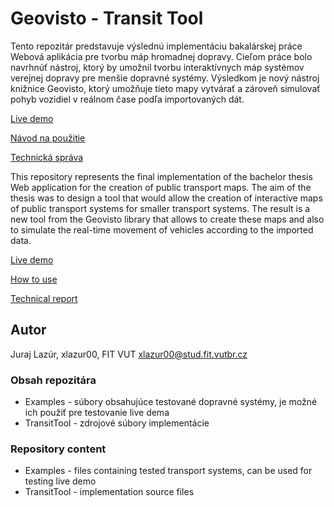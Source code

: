 # Geovisto - Transit Tool

Tento repozitár predstavuje výslednú implementáciu bakalárskej práce Webová aplikácia pre tvorbu máp hromadnej dopravy. Cieľom práce bolo navrhnúť nástroj, ktorý by umožnil tvorbu interaktívnych máp systémov verejnej dopravy pre menšie dopravné systémy. Výsledkom je nový nástroj knižnice Geovisto, ktorý umožňuje tieto mapy vytvárať a zároveň simulovať pohyb vozidiel v reálnom čase podľa importovaných dát.

[Live demo](https://jorgen98.github.io/Geovisto-TransitTool/iframe.html?id=demo--geovisto-map&viewMode=story)

[Návod na použitie](https://drive.google.com/file/d/1seXNWdJeB5WHAdW-bliiyPjYcbQwtB_X/view?usp=sharing)

[Technická správa](https://www.fit.vut.cz/study/thesis/23889/)

This repository represents the final implementation of the bachelor thesis Web application for the creation of public transport maps. The aim of the thesis was to design a tool that would allow the creation of interactive maps of public transport systems for smaller transport systems. The result is a new tool from the Geovisto library that allows to create these maps and also to simulate the real-time movement of vehicles according to the imported data.

[Live demo](https://jorgen98.github.io/Geovisto-TransitTool/iframe.html?id=demo--geovisto-map&viewMode=story)

[How to use](https://drive.google.com/file/d/1seXNWdJeB5WHAdW-bliiyPjYcbQwtB_X/view?usp=sharing)

[Technical report](https://www.fit.vut.cz/study/thesis/23889/)

## Autor

Juraj Lazúr, xlazur00, FIT VUT xlazur00@stud.fit.vutbr.cz

### Obsah repozitára

 - Examples - súbory obsahujúce testované dopravné systémy, je možné ich použiť pre testovanie live dema
 - TransitTool - zdrojové súbory implementácie

### Repository content

 - Examples - files containing tested transport systems, can be used for testing live demo
 - TransitTool - implementation source files
